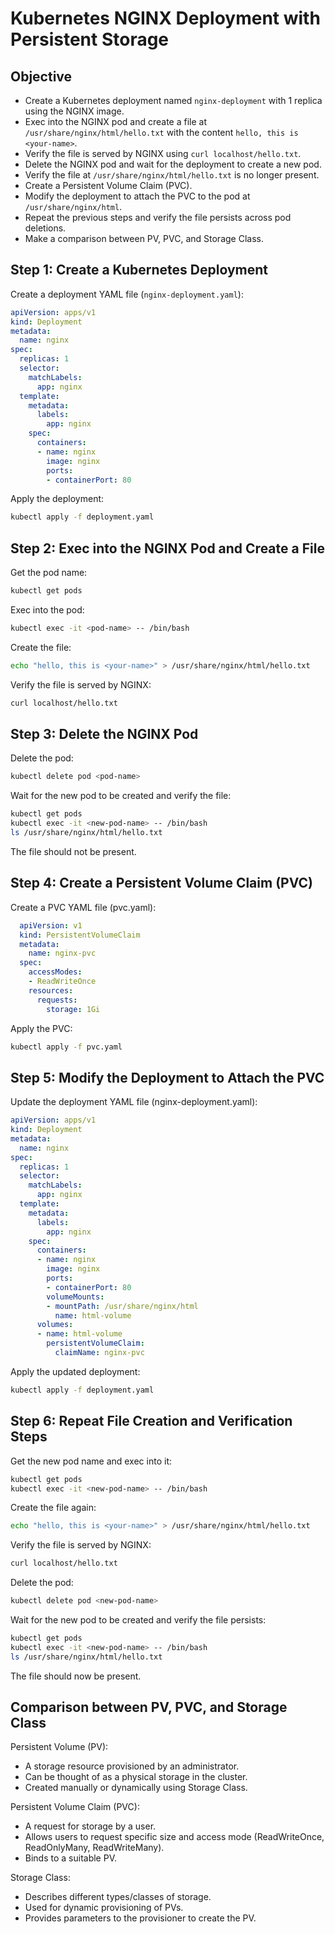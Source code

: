 # Kubernetes NGINX Deployment with Persistent Storage

## Objective

- Create a Kubernetes deployment named `nginx-deployment` with 1 replica using the NGINX image.
- Exec into the NGINX pod and create a file at `/usr/share/nginx/html/hello.txt` with the content `hello, this is <your-name>`.
- Verify the file is served by NGINX using `curl localhost/hello.txt`.
- Delete the NGINX pod and wait for the deployment to create a new pod.
- Verify the file at `/usr/share/nginx/html/hello.txt` is no longer present.
- Create a Persistent Volume Claim (PVC).
- Modify the deployment to attach the PVC to the pod at `/usr/share/nginx/html`.
- Repeat the previous steps and verify the file persists across pod deletions.
- Make a comparison between PV, PVC, and Storage Class.

## Step 1: Create a Kubernetes Deployment

Create a deployment YAML file (`nginx-deployment.yaml`):

```yaml
apiVersion: apps/v1
kind: Deployment
metadata:
  name: nginx
spec:
  replicas: 1
  selector:
    matchLabels:
      app: nginx
  template:
    metadata:
      labels:
        app: nginx
    spec:
      containers:
      - name: nginx
        image: nginx
        ports:
        - containerPort: 80
```
  Apply the deployment:
  ```bash
  kubectl apply -f deployment.yaml
  ```
## Step 2: Exec into the NGINX Pod and Create a File
   Get the pod name:
   ```bash
   kubectl get pods
   ```
  Exec into the pod:
  ```bash
  kubectl exec -it <pod-name> -- /bin/bash
  ```
  Create the file:
  ```bash
  echo "hello, this is <your-name>" > /usr/share/nginx/html/hello.txt
  ```
  Verify the file is served by NGINX:
  ```bash
  curl localhost/hello.txt
  ```
## Step 3: Delete the NGINX Pod
   Delete the pod:
   ```bash
   kubectl delete pod <pod-name>
   ```
   Wait for the new pod to be created and verify the file:
   ```bash
   kubectl get pods
   kubectl exec -it <new-pod-name> -- /bin/bash
   ls /usr/share/nginx/html/hello.txt
   ```
   The file should not be present.

 ## Step 4: Create a Persistent Volume Claim (PVC)
  Create a PVC YAML file (pvc.yaml):
  ```yaml
    apiVersion: v1
    kind: PersistentVolumeClaim
    metadata:
      name: nginx-pvc
    spec:
      accessModes:
      - ReadWriteOnce
      resources:
        requests:
          storage: 1Gi
  ```
      
  Apply the PVC:
  ```bash
  kubectl apply -f pvc.yaml
  ```

 ## Step 5: Modify the Deployment to Attach the PVC
  Update the deployment YAML file (nginx-deployment.yaml):
    
```yaml
apiVersion: apps/v1
kind: Deployment
metadata:
  name: nginx
spec:
  replicas: 1
  selector:
    matchLabels:
      app: nginx
  template:
    metadata:
      labels:
        app: nginx
    spec:
      containers:
      - name: nginx
        image: nginx
        ports:
        - containerPort: 80
        volumeMounts:
        - mountPath: /usr/share/nginx/html
          name: html-volume
      volumes:
      - name: html-volume
        persistentVolumeClaim:
          claimName: nginx-pvc
```
    
  Apply the updated deployment:
  
  ```bash
  kubectl apply -f deployment.yaml
  ```
 ## Step 6: Repeat File Creation and Verification Steps
  Get the new pod name and exec into it:
     
 ```bash
 kubectl get pods
 kubectl exec -it <new-pod-name> -- /bin/bash
 ```
Create the file again:

```bash
echo "hello, this is <your-name>" > /usr/share/nginx/html/hello.txt
```
Verify the file is served by NGINX:

```bash
curl localhost/hello.txt
```
Delete the pod:
```bash
kubectl delete pod <new-pod-name>
```
Wait for the new pod to be created and verify the file persists:

```bash
kubectl get pods
kubectl exec -it <new-pod-name> -- /bin/bash
ls /usr/share/nginx/html/hello.txt
```
The file should now be present.


## Comparison between PV, PVC, and Storage Class
  Persistent Volume (PV):
  
  - A storage resource provisioned by an administrator.
  - Can be thought of as a physical storage in the cluster.
  - Created manually or dynamically using Storage Class.
  
  Persistent Volume Claim (PVC):
  
  - A request for storage by a user.
  - Allows users to request specific size and access mode (ReadWriteOnce, ReadOnlyMany, ReadWriteMany).
  - Binds to a suitable PV.
  
  Storage Class:
  
  - Describes different types/classes of storage.
  - Used for dynamic provisioning of PVs.
  - Provides parameters to the provisioner to create the PV.

     
     






      











